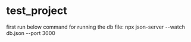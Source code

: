 # test_project
first run below command for running the db file: npx json-server --watch db.json --port 3000
